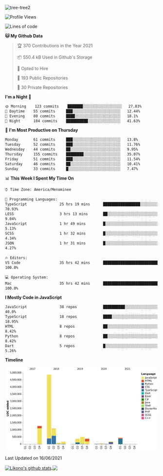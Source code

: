 ![tree-tree2](https://user-images.githubusercontent.com/15727947/99866266-688a6380-2b75-11eb-958b-273006b198d8.jpg)


<!--START_SECTION:waka-->
![Profile Views](http://img.shields.io/badge/Profile%20Views-0-blue)

![Lines of code](https://img.shields.io/badge/From%20Hello%20World%20I%27ve%20Written-9.4%20million%20lines%20of%20code-blue)

**🐱 My Github Data** 

> 🏆 370 Contributions in the Year 2021
 > 
> 📦 550.4 kB Used in Github's Storage 
 > 
> 💼 Opted to Hire
 > 
> 📜 193 Public Repositories 
 > 
> 🔑 30 Private Repositories  
 > 
**I'm a Night 🦉** 

```text
🌞 Morning    123 commits    ███████░░░░░░░░░░░░░░░░░░   27.83% 
🌆 Daytime    55 commits     ███░░░░░░░░░░░░░░░░░░░░░░   12.44% 
🌃 Evening    80 commits     ████░░░░░░░░░░░░░░░░░░░░░   18.1% 
🌙 Night      184 commits    ██████████░░░░░░░░░░░░░░░   41.63%

```
📅 **I'm Most Productive on Thursday** 

```text
Monday       61 commits     ███░░░░░░░░░░░░░░░░░░░░░░   13.8% 
Tuesday      52 commits     ███░░░░░░░░░░░░░░░░░░░░░░   11.76% 
Wednesday    44 commits     ██░░░░░░░░░░░░░░░░░░░░░░░   9.95% 
Thursday     155 commits    ████████░░░░░░░░░░░░░░░░░   35.07% 
Friday       51 commits     ███░░░░░░░░░░░░░░░░░░░░░░   11.54% 
Saturday     46 commits     ██░░░░░░░░░░░░░░░░░░░░░░░   10.41% 
Sunday       33 commits     █░░░░░░░░░░░░░░░░░░░░░░░░   7.47%

```


📊 **This Week I Spent My Time On** 

```text
⌚︎ Time Zone: America/Menominee

💬 Programming Languages: 
TypeScript               25 hrs 19 mins      █████████████████░░░░░░░░   70.93% 
LESS                     3 hrs 13 mins       ██░░░░░░░░░░░░░░░░░░░░░░░   9.04% 
JavaScript               1 hr 49 mins        █░░░░░░░░░░░░░░░░░░░░░░░░   5.13% 
SCSS                     1 hr 32 mins        █░░░░░░░░░░░░░░░░░░░░░░░░   4.34% 
JSON                     1 hr 31 mins        █░░░░░░░░░░░░░░░░░░░░░░░░   4.27%

🔥 Editors: 
VS Code                  35 hrs 42 mins      █████████████████████████   100.0%

💻 Operating System: 
Mac                      35 hrs 42 mins      █████████████████████████   100.0%

```

**I Mostly Code in JavaScript** 

```text
JavaScript               38 repos            ██████████░░░░░░░░░░░░░░░   40.0% 
TypeScript               18 repos            ████░░░░░░░░░░░░░░░░░░░░░   18.95% 
HTML                     8 repos             ██░░░░░░░░░░░░░░░░░░░░░░░   8.42% 
Python                   8 repos             ██░░░░░░░░░░░░░░░░░░░░░░░   8.42% 
Dart                     5 repos             █░░░░░░░░░░░░░░░░░░░░░░░░   5.26%

```


**Timeline**

![Chart not found](https://raw.githubusercontent.com/ianlikono/ianlikono/main/charts/bar_graph.png) 


 Last Updated on 16/06/2021
<!--END_SECTION:waka-->


<a href="https://github.com/ianlikono">
  <img align="center" src="https://github-readme-stats.anuraghazra1.vercel.app/api?username=ianlikono&show_icons=true&include_all_commits=true&theme=material-palenight" alt="Likono's github stats" />
</a>
<a href="https://github.com/ianlikono">
  <img align="center" src="https://github-readme-stats.anuraghazra1.vercel.app/api/top-langs/?username=ianlikono&layout=compact&theme=material-palenight" />
</a>

